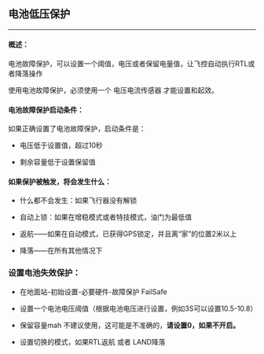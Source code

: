 ## 电池低压保护

---

#### 概述：

电池故障保护，可以设置一个阈值，电压或者保留电量值，让飞控自动执行RTL或者降落操作

使用电池故障保护，必须使用一个 电压电流传感器 才能设置和起效。

#### 电池故障保护启动条件：

如果正确设置了电池故障保护，启动条件是：

* 电压低于设置值，超过10秒

* 剩余容量低于设置保留值

#### 如果保护被触发，将会发生什么：

* 什么都不会发生：如果飞行器没有解锁
* 自动上锁：如果在增稳模式或者特技模式，油门为最低值
* 返航——如果在自动模式，已获得GPS锁定，并且离“家”的位置2米以上

* 降落——在所有其他情况下

### 设置电池失效保护：

* 在地面站-初始设置-必要硬件-故障保护  FailSafe
* 设置一个电池电压阈值（根据电池电压进行设置，例如3S可以设置10.5-10.8）

* 保留容量mah 不建议使用，这可能是不准确的，**请设置0，如果不开启。**

* 设置切换的模式，如果RTL返航 或者 LAND降落



